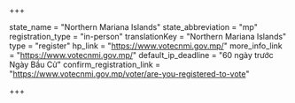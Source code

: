 +++

state_name = "Northern Mariana Islands"
state_abbreviation = "mp"
registration_type = "in-person"
translationKey = "Northern Mariana Islands"
type = "register"
hp_link = "https://www.votecnmi.gov.mp/"
more_info_link = "https://www.votecnmi.gov.mp/"
default_ip_deadline = "60 ngày trước Ngày Bầu Cử"
confirm_registration_link = "https://www.votecnmi.gov.mp/voter/are-you-registered-to-vote"

+++